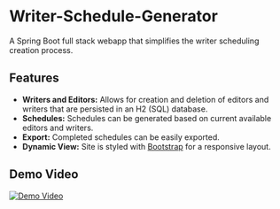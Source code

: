 # Writer-Schedule-Generator
A Spring Boot full stack webapp that simplifies the writer scheduling creation process. 

## Features
- **Writers and Editors:** Allows for creation and deletion of editors and writers that are persisted in an H2 (SQL) database.
- **Schedules:** Schedules can be generated based on current available editors and writers.
- **Export:** Completed schedules can be easily exported.
- **Dynamic View:** Site is styled with [Bootstrap](https://getbootstrap.com/) for a responsive layout.

## Demo Video
[![Demo Video](http://img.youtube.com/vi/gymEVTklR3U&feature/0.jpg)](https://www.youtube.com/watch?v=gymEVTklR3U&feature=youtu.be)
